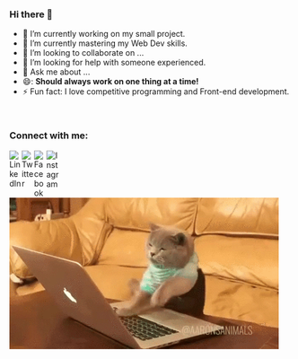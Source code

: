 ### Hi there 👋




<ul>
 <li>🔭 I’m currently working on my small project.</li>
 <li>🌱 I’m currently mastering  my Web Dev skills.</li>
 <li>👯 I’m looking to collaborate on ...</li>
 <li>🤔 I’m looking for help with someone experienced.</li>
 <li>💬 Ask me about ...</li>
 <li>😄: <b>Should always work on one thing at a time!</b>
 <li>⚡ Fun fact: I love competitive programming and Front-end development.
</ul>
<br>

### Connect with me:

[<img align="left" alt=" LinkedIn" width="22px" src="https://cdn.jsdelivr.net/npm/simple-icons@v3/icons/linkedin.svg" />][linkedin]
[<img align="left" alt=" Twitter" width="22px" src="https://cdn.jsdelivr.net/npm/simple-icons@v3/icons/twitter.svg" />][twitter]
[<img align="left" alt=" Facebook" width="22px" src="https://cdn.jsdelivr.net/npm/simple-icons@v3/icons/facebook.svg" />][facebook]
[<img align="left" alt=" Instagram" width="22px" src="https://cdn.jsdelivr.net/npm/simple-icons@v3/icons/instagram.svg" />][instagram]

<br>
<br>


[twitter]: https://twitter.com/AgarwalKanisht
[facebook]: https://www.facebook.com/kanisht.agarwal.1/
[linkedin]: https://www.linkedin.com/in/kanisht-agarwal-429772195/
[instagram]: https://www.instagram.com/kanishtagarwal/

<br>
<br>
<img align="center" alt="Cat" width="" src="https://github.com/kanisht09/kanisht09/blob/master/giphy%20(1).gif" />
